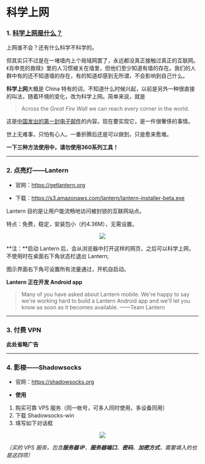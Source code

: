 # 科学上网

### 1. [科学上网是什么？](http://www.itoldme.net/archives/168)

上网谁不会？还有什么科学不科学的。

但其实只不过是在一堵墙内上个局域网罢了，永远都没真正接触过真正的互联网。《肖申克的救赎》里的人习惯被关在墙里，但他们至少知道有墙的存在。我们的人群中有的还不知道墙的存在，有的知道却感到无所谓，不会影响到自己什么。

**科学上网**大概是 China 特有的词，不知道什么时候兴起，以前是另外一种很直接的叫法，随着环境的变化，改为科学上网。简单来说，就是
> Across the *Great Fire Wall* we can reach every corner in the world.

这是[中国发出的第一封电子邮件](https://en.wikipedia.org/wiki/Internet_in_China)的内容。现在要实现它，是一件很奢侈的事情。

世上无难事，只怕有心人。一番折腾后还是可以做到，只是愈来愈难。

**一下三种方法使用中，请勿使用360系列工具！** 

---
### 2. 点亮灯——Lantern

* 官网：https://getlantern.org 

* 下载：https://s3.amazonaws.com/lantern/lantern-installer-beta.exe

Lantern 目的是让用户能流畅地访问被封锁的互联网站点。

特点：免费，稳定，安装包小（约4.36M），无需设置。

<div style="text-align:center">
<img src="https://40.media.tumblr.com/63d834e9b95551d4129aad37ed8344b1/tumblr_nw071vRSQQ1uft3xho1_1280.png"/>
</div>

**注：**启动 Lantern 后，会从浏览器中打开这样的网页，之后可以科学上网，不使用时在桌面右下角状态栏退出 Lantern;

图示界面右下角可设置所有流量通过，开机自启动。

**Lantern 正在开发 Android app**
> Many of you have asked about Lantern mobile. We're happy to say we're working hard to build a Lantern Android app and we'll let you know as soon as it becomes available.  ——Team Lantern

--- 
### 3. 付费 VPN 

**此处省略广告**

--- 
### 4. 影梭——Shadowsocks

* 官网：https://shadowsocks.org

* **使用**

 1. 购买可靠 VPS 服务（同一帐号，可多人同时使用，多设备同用）
 2. 下载 Shadowsocks-win
 3. 填写如下对话框

 <div style="text-align:center">
 <img src="https://41.media.tumblr.com/cbd60a964a326f62691c070a6ca2d92c/tumblr_nw071vRSQQ1uft3xho2_500.png"/>
 </div>

*（买的 VPS 服务，包含**服务器 IP**、**服务器端口**、**密码**、**加密方式**，需要填入的也是这四项）*




